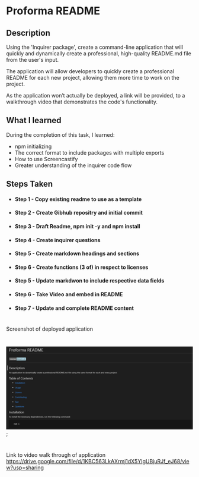 # Proforma README

## Description

Using the 'Inquirer package', create a command-line application that will quickly and dynamically create a professional, high-quality README.md file from the user's input.

The application will allow developers to quickly create a professional README for each new project, allowing them more time to work on the project.

As the application won’t actually be deployed, a link will be provided, to a walkthrough video that demonstrates the code's functionality.

## What I learned
During the completion of this task, I learned:
- npm initializing
- The correct format to include packages with multiple exports
- How to use Screencastify
- Greater understanding of the inquirer code flow

## Steps Taken

- #### Step 1 - Copy existing readme to use as a template

- #### Step 2 - Create Gibhub repositry and initial commit

- #### Step 3 - Draft Readme, npm init -y and npm install

- #### Step 4 - Create inquirer questions

- #### Step 5 - Create markdown headings and sections

- #### Step 6 - Create functions (3 of) in respect to licenses

- #### Step 5 - Update markdwon to include respective data fields

- #### Step 6 - Take Video and embed in README

- #### Step 7 - Update and complete README content

#
Screenshot of deployed application
#
![Screenshot of deployed application](./assets/screenshot.PNG);

#
Link to video walk through of application
https://drive.google.com/file/d/1KBC563LkAXrmj1dX5YIgUBjuRJf_eJ68/view?usp=sharing
